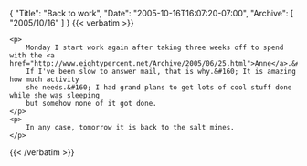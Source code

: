 {
  "Title": "Back to work",
  "Date": "2005-10-16T16:07:20-07:00",
  "Archive": [
    "2005/10/16"
  ]
}
{{< verbatim >}}

    <p>
        Monday I start work again after taking three weeks off to spend with the <a href="http://www.eightypercent.net/Archive/2005/06/25.html">Anne</a>.&#160;
        If I've been slow to answer mail, that is why.&#160; It is amazing how much activity
        she needs.&#160; I had grand plans to get lots of cool stuff done while she was sleeping
        but somehow none of it got done.
    </p>
    <p>
        In any case, tomorrow it is back to the salt mines.
    </p>

{{< /verbatim >}}
